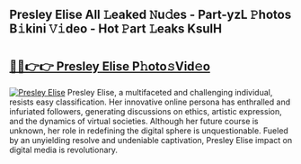 ## Presley Elise All 𝙻eaked 𝙽u𝚍es - Part-yzL 𝙿hotos B𝚒kini 𝚅𝚒deo - Hot 𝙿art 𝙻eaks KsulH

# <h2><a href="http://ld5gj4j.urlbe.top/?page=Presley+Elise">🔗🔗👉👉 Presley Elise P𝚑oto𝚜Vid𝚎o</a></h2>

[![Presley Elise](https://i.imgur.com/eBuTRDB.gif)](http://ld5gj4j.urlbe.top/?page=Presley+Elise)
Presley Elise, a multifaceted and challenging individual, resists easy classification. Her innovative online persona has enthralled and infuriated followers, generating discussions on ethics, artistic expression, and the dynamics of virtual societies. Although her future course is unknown, her role in redefining the digital sphere is unquestionable. Fueled by an unyielding resolve and undeniable captivation, Presley Elise impact on digital media is revolutionary.
